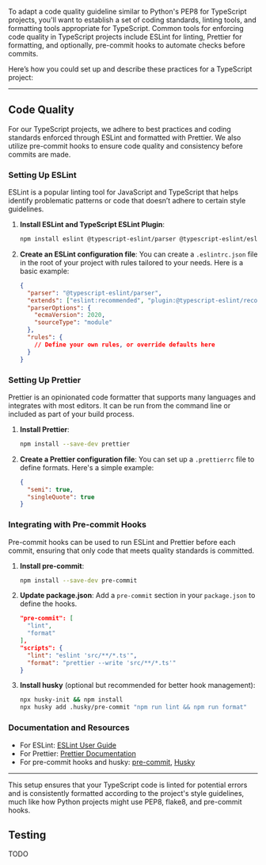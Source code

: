 To adapt a code quality guideline similar to Python's PEP8 for TypeScript projects, you'll want to establish a set of coding standards, linting tools, and formatting tools appropriate for TypeScript. Common tools for enforcing code quality in TypeScript projects include ESLint for linting, Prettier for formatting, and optionally, pre-commit hooks to automate checks before commits.

Here’s how you could set up and describe these practices for a TypeScript project:

---

## Code Quality

For our TypeScript projects, we adhere to best practices and coding standards enforced through ESLint and formatted with Prettier. We also utilize pre-commit hooks to ensure code quality and consistency before commits are made.

### Setting Up ESLint

ESLint is a popular linting tool for JavaScript and TypeScript that helps identify problematic patterns or code that doesn’t adhere to certain style guidelines.

1. **Install ESLint and TypeScript ESLint Plugin**:

   ```bash
   npm install eslint @typescript-eslint/parser @typescript-eslint/eslint-plugin --save-dev
   ```

2. **Create an ESLint configuration file**:
   You can create a `.eslintrc.json` file in the root of your project with rules tailored to your needs. Here is a basic example:
   ```json
   {
     "parser": "@typescript-eslint/parser",
     "extends": ["eslint:recommended", "plugin:@typescript-eslint/recommended"],
     "parserOptions": {
       "ecmaVersion": 2020,
       "sourceType": "module"
     },
     "rules": {
       // Define your own rules, or override defaults here
     }
   }
   ```

### Setting Up Prettier

Prettier is an opinionated code formatter that supports many languages and integrates with most editors. It can be run from the command line or included as part of your build process.

1. **Install Prettier**:

   ```bash
   npm install --save-dev prettier
   ```

2. **Create a Prettier configuration file**:
   You can set up a `.prettierrc` file to define formats. Here's a simple example:
   ```json
   {
     "semi": true,
     "singleQuote": true
   }
   ```

### Integrating with Pre-commit Hooks

Pre-commit hooks can be used to run ESLint and Prettier before each commit, ensuring that only code that meets quality standards is committed.

1. **Install pre-commit**:

   ```bash
   npm install --save-dev pre-commit
   ```

2. **Update package.json**:
   Add a `pre-commit` section in your `package.json` to define the hooks.

   ```json
   "pre-commit": [
     "lint",
     "format"
   ],
   "scripts": {
     "lint": "eslint 'src/**/*.ts'",
     "format": "prettier --write 'src/**/*.ts'"
   }
   ```

3. **Install husky** (optional but recommended for better hook management):
   ```bash
   npx husky-init && npm install
   npx husky add .husky/pre-commit "npm run lint && npm run format"
   ```

### Documentation and Resources

- For ESLint: [ESLint User Guide](https://eslint.org/docs/user-guide/configuring/)
- For Prettier: [Prettier Documentation](https://prettier.io/docs/en/index.html)
- For pre-commit hooks and husky: [pre-commit](https://pre-commit.com/), [Husky](https://typicode.github.io/husky/#/)

---

This setup ensures that your TypeScript code is linted for potential errors and is consistently formatted according to the project's style guidelines, much like how Python projects might use PEP8, flake8, and pre-commit hooks.

## Testing

TODO
